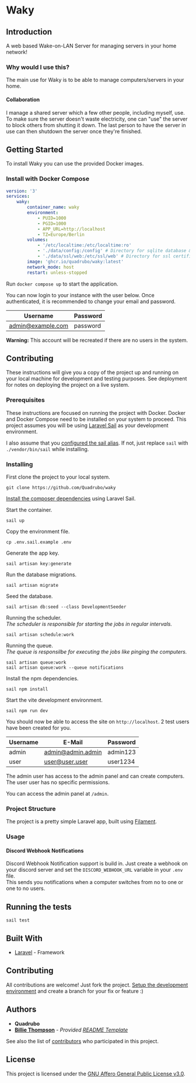 # Waky

## Introduction

A web based Wake-on-LAN Server for managing servers in your home network!

### Why would I use this?

The main use for Waky is to be able to manage computers/servers in your home.

#### Collaboration

I manage a shared server which a few other people, including myself, use.
To make sure the server doesn't waste electricity, one can "use" the server to block others from shutting it down. The last person to have the server in use can then shutdown the server once they're finished.

## Getting Started

To install Waky you can use the provided Docker images.

### Install with Docker Compose

```yml
version: '3'
services:
    waky:
        container_name: waky
        environment:
            - PUID=1000
            - PGID=1000
            - APP_URL=http://localhost
            - TZ=Europe/Berlin
        volumes:
            - '/etc/localtime:/etc/localtime:ro'
            - './data/config:/config' # Directory for sqlite database & .env
            - './data/ssl/web:/etc/ssl/web' # Directory for ssl certificates
        image: 'ghcr.io/quadrubo/waky:latest'
        network_mode: host
        restart: unless-stopped
```

Run `docker compose up` to start the application.

You can now login to your instance with the user below. Once authenticated, it is recommended to change your email and password.

| Username          | Password |
| ----------------- | -------- |
| admin@example.com | password |

**Warning:** This account will be recreated if there are no users in the system.

## Contributing

These instructions will give you a copy of the project up and running on
your local machine for development and testing purposes. See deployment
for notes on deploying the project on a live system.

### Prerequisites

These instructions are focused on running the project with Docker. Docker and Docker Compose need to be installed on your system to proceed. This project assumes you will be using [Laravel Sail](https://laravel.com/docs/9.x/sail) as your development environment.

I also assume that you [configured the sail alias](https://laravel.com/docs/9.x/sail#configuring-a-shell-alias). If not, just replace `sail` with `./vendor/bin/sail` while installing.

### Installing

First clone the project to your local system.

```
git clone https://github.com/Quadrubo/waky
```

[Install the composer dependencies](https://laravel.com/docs/9.x/sail#installing-composer-dependencies-for-existing-projects) using Laravel Sail.

Start the container.

```
sail up
```

Copy the environment file.

```
cp .env.sail.example .env
```

Generate the app key.

```
sail artisan key:generate
```

Run the database migrations.

```
sail artisan migrate
```

Seed the database.

```
sail artisan db:seed --class DevelopmentSeeder
```

Running the scheduler.  
_The scheduler is responsible for starting the jobs in regular intervals._

```
sail artisan schedule:work
```

Running the queue.  
_The queue is responsilbe for executing the jobs like pinging the computers._

```
sail artisan queue:work
sail artisan queue:work --queue notifications
```

Install the npm dependencies.

```
sail npm install
```

Start the vite development environment.

```
sail npm run dev
```

You should now be able to access the site on `http://localhost`. 2 test users have been created for you.

| Username | E-Mail            | Password |
| -------- | ----------------- | -------- |
| admin    | admin@admin.admin | admin123 |
| user     | user@user.user    | user1234 |

The admin user has access to the admin panel and can create computers. The user user has no specific permissions.

You can access the admin panel at `/admin`.

### Project Structure

The project is a pretty simple Laravel app, built using [Filament](https://github.com/filamentphp/filament).

### Usage

#### Discord Webhook Notifications

Discord Webhook Notification support is build in. Just create a webhook on your discord server and set the `DISCORD_WEBHOOK_URL` variable in your `.env` file.  
This sends you notifications when a computer switches from no to one or one to no users.

## Running the tests

```
sail test
```

## Built With

-   [Laravel](https://github.com/laravel/framework) - Framework

## Contributing

All contributions are welcome! Just fork the project. [Setup the development environment](#installing) and create a branch for your fix or feature :)

## Authors

-   **Quadrubo**
-   **[Billie Thompson](https://github.com/PurpleBooth)** - _Provided [README Template](https://github.com/PurpleBooth/a-good-readme-template)_

See also the list of
[contributors](https://github.com/Quadrubo/waky/graphs/contributors)
who participated in this project.

## License

This project is licensed under the [GNU Affero General Public License v3.0](LICENSE.md).
